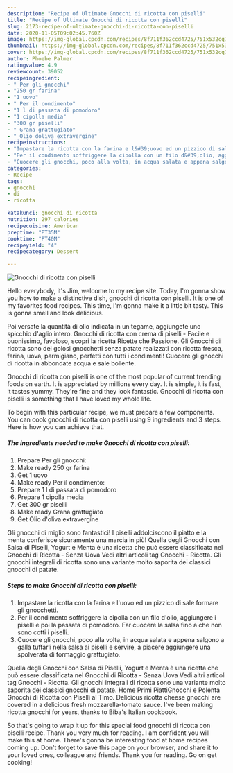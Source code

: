 ```yaml
---
description: "Recipe of Ultimate Gnocchi di ricotta con piselli"
title: "Recipe of Ultimate Gnocchi di ricotta con piselli"
slug: 2173-recipe-of-ultimate-gnocchi-di-ricotta-con-piselli
date: 2020-11-05T09:02:45.760Z
image: https://img-global.cpcdn.com/recipes/8f711f362ccd4725/751x532cq70/gnocchi-di-ricotta-con-piselli-recipe-main-photo.jpg
thumbnail: https://img-global.cpcdn.com/recipes/8f711f362ccd4725/751x532cq70/gnocchi-di-ricotta-con-piselli-recipe-main-photo.jpg
cover: https://img-global.cpcdn.com/recipes/8f711f362ccd4725/751x532cq70/gnocchi-di-ricotta-con-piselli-recipe-main-photo.jpg
author: Phoebe Palmer
ratingvalue: 4.9
reviewcount: 39052
recipeingredient:
- " Per gli gnocchi"
- "250 gr farina"
- "1 uovo"
- " Per il condimento"
- "1 l di passata di pomodoro"
- "1 cipolla media"
- "300 gr piselli"
- " Grana grattugiato"
- " Olio doliva extravergine"
recipeinstructions:
- "Impastare la ricotta con la farina e l&#39;uovo ed un pizzico di sale formare gli gnocchetti."
- "Per il condimento soffriggere la cipolla con un filo d&#39;olio, aggiungere i piselli e poi la passata di pomodoro. Far cuocere la salsa fino a che non sono cotti i piselli."
- "Cuocere gli gnocchi, poco alla volta, in acqua salata e appena salgono a galla tuffarli nella salsa ai piselli e servire, a piacere aggiungere una spolverata di formaggio grattugiato."
categories:
- Recipe
tags:
- gnocchi
- di
- ricotta

katakunci: gnocchi di ricotta 
nutrition: 297 calories
recipecuisine: American
preptime: "PT35M"
cooktime: "PT40M"
recipeyield: "4"
recipecategory: Dessert

---
```



![Gnocchi di ricotta con piselli](https://img-global.cpcdn.com/recipes/8f711f362ccd4725/751x532cq70/gnocchi-di-ricotta-con-piselli-recipe-main-photo.jpg)

Hello everybody, it's Jim, welcome to my recipe site. Today, I'm gonna show you how to make a distinctive dish, gnocchi di ricotta con piselli. It is one of my favorites food recipes. This time, I'm gonna make it a little bit tasty. This is gonna smell and look delicious.

Poi versate la quantità di olio indicata in un tegame, aggiungete uno spicchio d&#39;aglio intero. Gnocchi di ricotta con crema di piselli - Facile e buonissimo, favoloso, scopri la ricetta Ricette che Passione. Gli Gnocchi di ricotta sono dei golosi gnocchetti senza patate realizzati con ricotta fresca, farina, uova, parmigiano, perfetti con tutti i condimenti! Cuocere gli gnocchi di ricotta in abbondate acqua e sale bollente.

Gnocchi di ricotta con piselli is one of the most popular of current trending foods on earth. It is appreciated by millions every day. It is simple, it is fast, it tastes yummy. They're fine and they look fantastic. Gnocchi di ricotta con piselli is something that I have loved my whole life.


To begin with this particular recipe, we must prepare a few components. You can cook gnocchi di ricotta con piselli using 9 ingredients and 3 steps. Here is how you can achieve that.

<!--inarticleads1-->

##### The ingredients needed to make Gnocchi di ricotta con piselli:

1. Prepare  Per gli gnocchi:
1. Make ready 250 gr farina
1. Get 1 uovo
1. Make ready  Per il condimento:
1. Prepare 1 l di passata di pomodoro
1. Prepare 1 cipolla media
1. Get 300 gr piselli
1. Make ready  Grana grattugiato
1. Get  Olio d&#39;oliva extravergine


Gli gnocchi di miglio sono fantastici! I piselli addolciscono il piatto e la menta conferisce sicuramente una marcia in più! Quella degli Gnocchi con Salsa di Piselli, Yogurt e Menta è una ricetta che può essere classificata nel Gnocchi di Ricotta - Senza Uova Vedi altri articoli tag Gnocchi - Ricotta. Gli gnocchi integrali di ricotta sono una variante molto saporita dei classici gnocchi di patate. 

<!--inarticleads2-->

##### Steps to make Gnocchi di ricotta con piselli:

1. Impastare la ricotta con la farina e l&#39;uovo ed un pizzico di sale formare gli gnocchetti.
1. Per il condimento soffriggere la cipolla con un filo d&#39;olio, aggiungere i piselli e poi la passata di pomodoro. Far cuocere la salsa fino a che non sono cotti i piselli.
1. Cuocere gli gnocchi, poco alla volta, in acqua salata e appena salgono a galla tuffarli nella salsa ai piselli e servire, a piacere aggiungere una spolverata di formaggio grattugiato.


Quella degli Gnocchi con Salsa di Piselli, Yogurt e Menta è una ricetta che può essere classificata nel Gnocchi di Ricotta - Senza Uova Vedi altri articoli tag Gnocchi - Ricotta. Gli gnocchi integrali di ricotta sono una variante molto saporita dei classici gnocchi di patate. Home Primi PiattiGnocchi e Polenta Gnocchi di Ricotta con Piselli al Timo. Delicious ricotta cheese gnocchi are covered in a delicious fresh mozzarella-tomato sauce. I&#39;ve been making ricotta gnocchi for years, thanks to Biba&#39;s Italian cookbook. 

So that's going to wrap it up for this special food gnocchi di ricotta con piselli recipe. Thank you very much for reading. I am confident you will make this at home. There's gonna be interesting food at home recipes coming up. Don't forget to save this page on your browser, and share it to your loved ones, colleague and friends. Thank you for reading. Go on get cooking!
